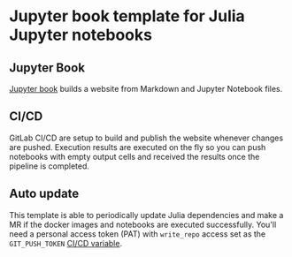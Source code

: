 # Jupyter book template for Julia Jupyter notebooks

## Jupyter Book

[Jupyter book](https://jupyterbook.org/index.html) builds a website from Markdown and Jupyter Notebook files.

## CI/CD

GitLab CI/CD are setup to build and publish the website whenever changes are pushed. Execution results are executed on the fly so you can push notebooks with empty output cells and received the results once the pipeline is completed.

## Auto update

This template is able to periodically update Julia dependencies and make a MR if the docker images and notebooks are executed successfully. You'll need a personal access token (PAT) with `write_repo` access set as the `GIT_PUSH_TOKEN` [CI/CD variable](https://docs.gitlab.com/ee/ci/variables/index.html).
